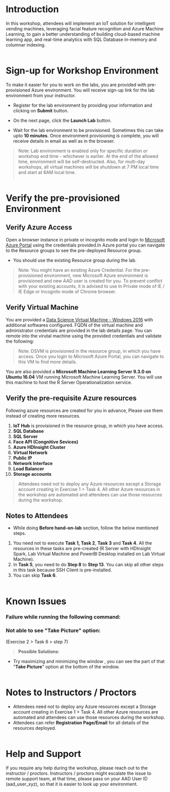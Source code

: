 # Introduction
In this workshop, attendees will implement an IoT solution for intelligent vending machines, leveraging facial feature recognition and Azure Machine Learning, to gain a better understanding of building cloud-based machine learning app, and real-time analytics with SQL Database in-memory and columnar indexing. </br></br>
# Sign-up for Workshop Environment

To make it easier for you to work on the labs, you are provided with pre-provisioned Azure environment. You will receive sign-up link for the lab environment from your instructor. 

* Register for the lab environment by providing your information and clicking on **Submit** button.

* On the next page, click the **Launch Lab** button.
 
* Wait for the lab environment to be provisioned. Sometimes this can take upto **10 minutes**. Once environment provisioning is complete, you will receive details in email as well as in the browser.
 
 > Note: Lab environment is enabled only for specific duration or workshop end time - whichever is earlier. At the end of the allowed time, environment will be self-destructed. Also, for multi-day workshops, all virtual machines will be shutdown at 7 PM local time and start at 8AM local time.</br></br>

# Verify the pre-provisioned Environment

## Verify Azure Access

Open a browser instance in private or incognito mode and login to [Microsoft Azure Portal](https://portal.azure.com) using the credentials provided.In Azure portal you can navigate to the Resource groups to see the pre-deployed Resource group.
* You should use the existing Resource group during the lab.

> Note: You might have an existing Azure Credential. For the pre-provisioned environment, new Microsoft Azure environment is provisioned and new AAD user is created for you. To prevent conflict with your existing accounts, it is advised to use In Private mode of IE / IE Edge or Incognito mode of Chrome browser.

## Verify Virtual Machine

You are provided a [Data Science Virtual Machine - Windows 2016](https://azuremarketplace.microsoft.com/en-us/marketplace/apps/microsoft-ads.windows-data-science-vm) with additional softwares configured. FQDN of the virtual machine and administrator credentials are provided in the lab details page. You can remote into the virutal machine using the provided credentials and validate the following:

> Note: DSVM is provisioned in the resource group, in which you have access. Once you login to Microsoft Azure Portal, you can navigate to this VM to find more details.

You are also provided a **Microsoft Machine Learning Server 9.3.0 on Ubuntu 16.04** VM running Microsoft Machine Learning Server. You will use this machine to host the R Server Operationalization service.

## Verify the pre-requisite Azure resources
Following azure resources are created for you in advance, Please use them instead of creating more resources. 
1. **IoT Hub** is provisioned in the resource group, in which you have access.
2. **SQL Database** 
3. **SQL Server** 
5. **Face API (Congnitive Sevices)** 
6. **Azure HDInsight Cluster**   
7. **Virtual Network**
8. **Public IP**
9. **Network Interface**
10. **Load Balancer**
11. **Storage accounts**
> Attendees need not to deploy any Azure resources except a Storage account creating in Exercise 1 > Task 4. All other Azure resources in the workshop are automated and attendees can use those resources during the workshop.
## Notes to Attendees
* While doing **Before hand-on-lab** section, follow the below mentioned steps.
1. You need not to execute **Task 1, Task 2**, **Task 3** and **Task 4**. All the resources in these tasks are pre-created (R Server with HDInsight Spark, Lab Virtual Machine and PowerBI Desktop installed on Lab Virtual Machine).
2. In **Task 5**, you need to do **Step 8** to **Step 13**. You can skip all other steps in this task because SSH Client is pre-installed.
3. You can skip **Task 6**.</br></br>

# Known Issues
### Failure while running the following command:

### Not able to see "Take Picture" option:
(Exercise 2 > Task 6 > step 7)
> **Possible Solutions**:

 * Try maximizing and minimizing the window , you can see the part of that "**Take Picture**" option at the bottom of the window.</br></br>

# Notes to Instructors / Proctors
* Attendees need not to deploy any Azure resources except a Storage account creating in Exercise 1 > Task 4. All other Azure resources are automated and attendees can use those resources during the workshop.
* Attendees can refer **Registration Page/Email** for all details of the resources deployed. </br></br>

# Help and Support

If you require any help during the workshop, please reach out to the instructor / proctors. Instructors / proctors might escalate the issue to remote support team, at that time, please pass on your AAD User ID (aad_user_xyz), so that it is easier to look up your environment.



